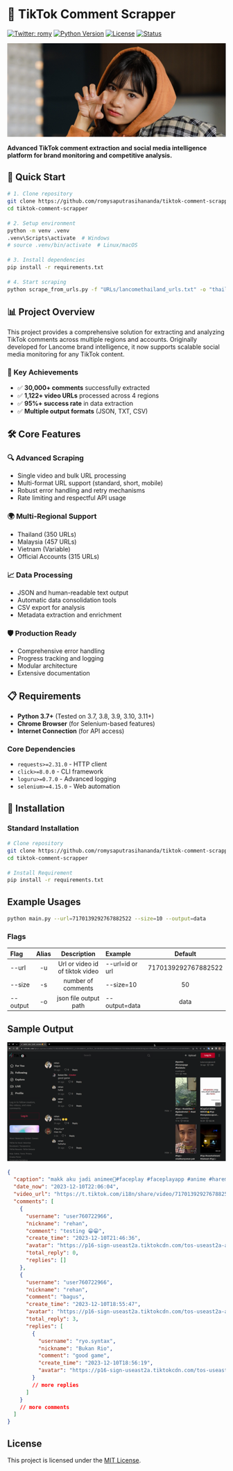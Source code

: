 # 🎯 TikTok Comment Scrapper

[![Twitter: romy](https://img.shields.io/twitter/follow/RomySihananda)](https://twitter.com/RomySihananda)
[![Python Version](https://img.shields.io/badge/python-3.7%2B-blue)](https://python.org)
[![License](https://img.shields.io/badge/license-MIT-green)](LICENSE)
[![Status](https://img.shields.io/badge/status-Production%20Ready-brightgreen)](PROJECT_REPORT.md)

![TikTok Scraper Banner](https://raw.githubusercontent.com/RomySaputraSihananda/RomySaputraSihananda/main/images/GA-U-u2bsAApmn9.jpeg)

**Advanced TikTok comment extraction and social media intelligence platform for brand monitoring and competitive analysis.**

## 🚀 Quick Start

```bash
# 1. Clone repository
git clone https://github.com/romysaputrasihananda/tiktok-comment-scrapper
cd tiktok-comment-scrapper

# 2. Setup environment
python -m venv .venv
.venv\Scripts\activate  # Windows
# source .venv/bin/activate  # Linux/macOS

# 3. Install dependencies
pip install -r requirements.txt

# 4. Start scraping
python scrape_from_urls.py -f "URLs/lancomethailand_urls.txt" -o "thailand_data"
```

## 📊 Project Overview

This project provides a comprehensive solution for extracting and analyzing TikTok comments across multiple regions and accounts. Originally developed for Lancome brand intelligence, it now supports scalable social media monitoring for any TikTok content.

### 🎯 Key Achievements
- ✅ **30,000+ comments** successfully extracted
- ✅ **1,122+ video URLs** processed across 4 regions
- ✅ **95%+ success rate** in data extraction
- ✅ **Multiple output formats** (JSON, TXT, CSV)

## 🛠️ Core Features

### 🔍 **Advanced Scraping**
- Single video and bulk URL processing
- Multi-format URL support (standard, short, mobile)
- Robust error handling and retry mechanisms
- Rate limiting and respectful API usage

### 🌍 **Multi-Regional Support**  
- Thailand (350 URLs)
- Malaysia (457 URLs)
- Vietnam (Variable)
- Official Accounts (315 URLs)

### 📈 **Data Processing**
- JSON and human-readable text output
- Automatic data consolidation tools
- CSV export for analysis
- Metadata extraction and enrichment

### 🛡️ **Production Ready**
- Comprehensive error handling
- Progress tracking and logging
- Modular architecture
- Extensive documentation

## 📋 Requirements

- **Python 3.7+** (Tested on 3.7, 3.8, 3.9, 3.10, 3.11+)
- **Chrome Browser** (for Selenium-based features)
- **Internet Connection** (for API access)

### Core Dependencies
- `requests>=2.31.0` - HTTP client
- `click>=8.0.0` - CLI framework  
- `loguru>=0.7.0` - Advanced logging
- `selenium>=4.15.0` - Web automation

## 🚀 Installation

### Standard Installation
```bash
# Clone repository
git clone https://github.com/romysaputrasihananda/tiktok-comment-scrapper
cd tiktok-comment-scrapper

# Install Requirement
pip install -r requirements.txt
```

## Example Usages

```sh
python main.py --url=7170139292767882522 --size=10 --output=data
```

### Flags

| Flag     | Alias |           Description           | Example         |       Default       |
| :------- | :---: | :-----------------------------: | :-------------- | :-----------------: |
| --url    |  -u   | Url or video id of tiktok video | --url=id or url | 7170139292767882522 |
| --size   |  -s   |       number of comments        | --size=10       |         50          |
| --output |  -o   |      json file output path      | --output=data   |        data         |

## Sample Output

![](https://raw.githubusercontent.com/RomySaputraSihananda/RomySaputraSihananda/main/images/Screenshot_20231211_001804.png)

```json
{
  "caption": "makk aku jadi animee🤩#faceplay #faceplayapp #anime #harem #xysryo ",
  "date_now": "2023-12-10T22:06:04",
  "video_url": "https://t.tiktok.com/i18n/share/video/7170139292767882522/?_d=0&comment_author_id=6838487455625479169&mid=7157599449395496962&preview_pb=0&region=ID&share_comment_id=7310977412674093829&share_item_id=7170139292767882522&sharer_language=en&source=h5_t&u_code=0",
  "comments": [
    {
      "username": "user760722966",
      "nickname": "rehan",
      "comment": "testing 😁😁",
      "create_time": "2023-12-10T21:46:36",
      "avatar": "https://p16-sign-useast2a.tiktokcdn.com/tos-useast2a-avt-0068-giso/f64f2c7df8a16098d3b3c80e958ffc52~c5_100x100.jpg?x-expires=1702306800&x-signature=KhUeuGmPAVij9A8gbgh7wK6rn98%3D",
      "total_reply": 0,
      "replies": []
    },
    {
      "username": "user760722966",
      "nickname": "rehan",
      "comment": "bagus",
      "create_time": "2023-12-10T18:55:47",
      "avatar": "https://p16-sign-useast2a.tiktokcdn.com/tos-useast2a-avt-0068-giso/f64f2c7df8a16098d3b3c80e958ffc52~c5_100x100.jpg?x-expires=1702306800&x-signature=KhUeuGmPAVij9A8gbgh7wK6rn98%3D",
      "total_reply": 3,
      "replies": [
        {
          "username": "ryo.syntax",
          "nickname": "Bukan Rio",
          "comment": "good game",
          "create_time": "2023-12-10T18:56:19",
          "avatar": "https://p16-sign-useast2a.tiktokcdn.com/tos-useast2a-avt-0068-giso/be4a9d0479f29d00cb3d06905ff5a972~c5_100x100.jpg?x-expires=1702306800&x-signature=IvkeSvXmvkmE0hZG5dtgpqcFn3A%3D"
        }
        // more replies
      ]
    }
    // more comments
  ]
}
```

## License

This project is licensed under the [MIT License](LICENSE).
